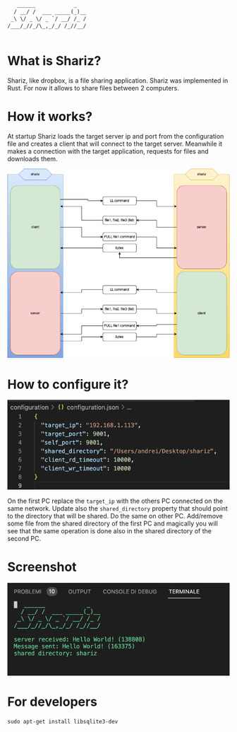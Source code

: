 ```
   ______            _   
  / __/ /  ___ _____(_)__
 _\ \/ _ \/ _ `/ __/ /_ /
/___/_//_/\_,_/_/ /_//__/
                         
```

# What is Shariz?
Shariz, like dropbox, is a file sharing application. Shariz was implemented in Rust. For now it allows to share files between 2 computers.

# How it works?
At startup Shariz loads the target server ip and port from the configuration file and creates a client that will connect to the target server. Meanwhile it makes a connection with the target application, requests for files and downloads them.

![shariz flow](flow.png)

# How to configure it?

![shariz configuration](configuration.png)

On the first PC replace the `target_ip` with the others PC connected on the same network. Update also the `shared_directory` property that should point to the directory that will be shared. Do the same on other PC. Add/remove some file from the shared directory of the first PC and magically you will see that the same operation is done also in the shared directory of the second PC.

# Screenshot

![shariz flow](screenshot.png)

# For developers
```
sudo apt-get install libsqlite3-dev
```
